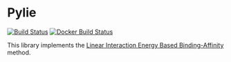 # Pylie

[![Build Status](https://travis-ci.org/MD-Studio/lie_pylie.svg?branch=master)](https://travis-ci.org/MD-Studio/lie_pylie) [![Docker Build Status](https://img.shields.io/docker/build/mdstudio/lie_pylie.svg)](https://hub.docker.com/r/mdstudio/lie_pylie/)

This library implements the [Linear Interaction Energy Based Binding-Affinity](https://research.vu.nl/en/publications/comprehensive-and-automated-linear-interaction-energy-based-bindi) method.

